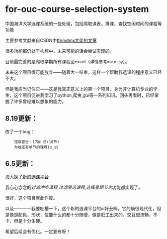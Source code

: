 # for-ouc-course-selection-system
中国海洋大学选课系统的一些处理，包括爬取课表，排课，查找空闲时间的课程等功能

主要参考文献来自CSDN中[tfnmdmx大佬的文章](https://blog.csdn.net/tfnmdmx/article/details/119023381)

很多功能都仍处于构想中，未来可能的话会尝试实现的。

目前最完善的是爬取学期所有课程至excel（详情参考`main.py`）。

未来这个项目很可能放弃——随着大一结束，这样一个帮助我选课的程序意义已经不大。

但是我应当记住它——这是我真正意义上的第一个项目，身为非计算机专业的学生，这个项目促进我学习了python,爬虫,gui等一系列知识。回头再看时，已经掌握了许多曾经难以想象的能力。

## 8.19更新：

改了一个bug：
```
    错误警告：17周 日(10节)
    为啥还有单节的课啊(ಥ_ಥ)
```

## 6.5更新：

海大换了[新的选课平台](http://jwgl2024.ouc.edu.cn/jsxsd/)

我心心念念的*过滤冲突课程*,*过滤限选课程*,*选择星期节次*功能都实现了。

很好，这个项目就此作废。

以及————我要吐槽一下，这个新的选课平台的ui好丑啊。它的确很现代化，但是像是配色，形状，位置什么的都十分随便，像是赶工出来的。交互很流畅，不卡，但是十分生硬。

希望后续会有优化。一定要有呀！
